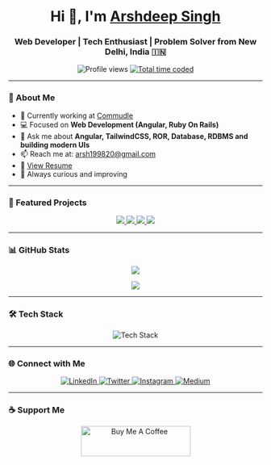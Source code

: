 <!-- README.md for Arshdeep Singh -->
<h1 align="center">Hi 👋, I'm <a href="https://arshdeep-singh.vercel.app/" target="_blank">Arshdeep Singh</a></h1>
<h3 align="center">Web Developer | Tech Enthusiast | Problem Solver from New Delhi, India 🇮🇳</h3>

<p align="center">
  <img src="https://komarev.com/ghpvc/?username=ArshdeepGrover&label=Profile%20views&color=0e75b6&style=flat" alt="Profile views" />
  <a href="https://wakatime.com/@d6cc73e5-bd8b-4101-a5b3-3df8c64e560a" target="_blank">
    <img src="https://wakatime.com/badge/user/d6cc73e5-bd8b-4101-a5b3-3df8c64e560a.svg" alt="Total time coded" />
  </a>
</p>

<!-- <p align="center">
  <a href="https://arshdeep-singh.vercel.app/">
    <img src="https://arshdeep-singh.vercel.app/assets/images/ArshdeepSingh.png" width="300" height="300" style="border-radius: 50%; transform: scaleX(-1);" alt="Arshdeep Singh"/>
  </a>
</p> -->

---

### 💼 About Me

- 🔭 Currently working at [Commudle](https://www.commudle.com/)
- 💻 Focused on **Web Development (Angular, Ruby On Rails)**
- 💬 Ask me about **Angular, TailwindCSS, ROR, Database, RDBMS and building modern UIs**
- 📫 Reach me at: [arsh199820@gmail.com](mailto:arsh199820@gmail.com)
- 📄 [View Resume](https://www.arshdeepsingh.info/assets/resume/Arshdeep_Singh_SoftwareDeveloper_Resume.pdf)
- 🚀 Always curious and improving

---

### 📌 Featured Projects

<p align="center">
  <a href="https://www.commudle.com/">
    <img src="https://github-readme-stats-sigma-five.vercel.app/api/pin/?username=commudle&repo=commudle-ng&show_owner=true&theme=chartreuse-dark"/>
  </a>
  <a href="https://moviesearchapp-15aec.web.app/">
    <img src="https://github-readme-stats-sigma-five.vercel.app/api/pin/?username=arshdeepgrover&repo=searchmovie&show_owner=true&theme=chartreuse-dark"/>
  </a>
  <a href="https://arshdeep-singh.vercel.app/">
    <img src="https://github-readme-stats-sigma-five.vercel.app/api/pin/?username=arshdeepgrover&repo=portfolio&show_owner=true&theme=chartreuse-dark"/>
  </a>
  <a href="https://moviesearchapp-15aec.web.app/">
    <img src="https://github-readme-stats-sigma-five.vercel.app/api/pin/?username=arshdeepgrover&repo=groupix-spinner-library&show_owner=true&theme=chartreuse-dark"/>
  </a>
</p>

---

### 📊 GitHub Stats

<p align="center">
  <img src="https://github-readme-stats-sigma-five.vercel.app/api?username=ArshdeepGrover&hide=stars,issues,contribs&count_private=true&show_icons=true&theme=chartreuse-dark"/>
</p>

<p align="center">
  <img src="https://github-profile-trophy.vercel.app/?username=arshdeepgrover&title=Reviews,PullRequest,Commits&theme=darkhub"/>
</p>

---

### 🛠️ Tech Stack

<p align="center">
  <img src="https://skillicons.dev/icons?i=angular,typescript,javascript,html,css,tailwind,ruby,rails,nodejs,mongodb,firebase,java,markdown,vscode,git,github,gitlab,postman,ubuntu" alt="Tech Stack"/>
</p>

---

### 🌐 Connect with Me

<p align="center">
  <a href="https://www.linkedin.com/in/arshdeepgrover/" target="_blank">
    <img src="https://img.shields.io/badge/LinkedIn-0077B5?style=for-the-badge&logo=linkedin&logoColor=white" alt="LinkedIn" />
  </a>
  <a href="https://twitter.com/ArshdeepGroverS" target="_blank">
    <img src="https://img.shields.io/badge/Twitter-1DA1F2?style=for-the-badge&logo=twitter&logoColor=white" alt="Twitter" />
  </a>
  <a href="https://www.instagram.com/grover.arshdeep/" target="_blank">
    <img src="https://img.shields.io/badge/Instagram-E4405F?style=for-the-badge&logo=instagram&logoColor=white" alt="Instagram" />
  </a>
  <a href="https://medium.com/@ArshdeepGrover" target="_blank">
    <img src="https://img.shields.io/badge/Medium-12100E?style=for-the-badge&logo=medium&logoColor=white" alt="Medium" />
  </a>
</p>

---

### ☕ Support Me

<p align="center">
  <a href="https://www.buymeacoffee.com/ArshdeepGrover" target="_blank">
    <img src="https://cdn.buymeacoffee.com/buttons/v2/default-violet.png" height="60" width="217" alt="Buy Me A Coffee" />
  </a>
</p>
